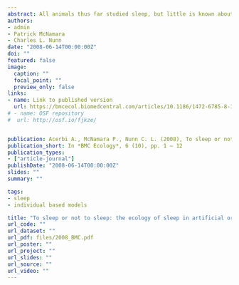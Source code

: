 ```yaml
---
abstract: All animals thus far studied sleep, but little is known about the ecological factors that generate differences in sleep characteristics across species, such as total sleep duration or division of sleep into multiple bouts across the 24-hour period (i.e., monophasic or polyphasic sleep activity). Here we address these questions using an evolutionary agent-based model. The model is spatially explicit, with food and sleep sites distributed in two clusters on the landscape. Agents acquire food and sleep energy based on an internal circadian clock coded by 24 traits (one for each hour of the day) that correspond to "genes" that evolve by means of a genetic algorithm. These traits can assume three different values that specify the agents' behavior&#58; sleep (or search for a sleep site), eat (or search for a food site), or flexibly decide action based on relative levels of sleep energy and food energy. Individuals with higher fitness scores leave more offspring in the next generation of the simulation, and the model can therefore be used to identify evolutionarily adaptive circadian clock parameters under different ecological conditions. We systematically varied input parameters related to the number of food and sleep sites, the degree to which food and sleep sites overlap, and the rate at which food patches were depleted. Our results reveal that&#58; (1) the increased costs of traveling between more spatially separated food and sleep clusters select for monophasic sleep, (2) more rapid food patch depletion reduces sleep times, and (3) agents spend more time attempting to acquire the "rarer" resource, that is, the average time spent sleeping is positively correlated with the number of food patches and negatively correlated with the number of sleep patches. "Flexible" genes, in general, do not appear to be advantageous, though their arrangements in the agents' genome show characteristic patterns that suggest that selection acts on their distribution. Collectively, the output suggests that ecological factors can have striking effects on sleep patterns. Moreover, our results demonstrate that a simple model can produce clear and sensible patterns, thus allowing it to be used to investigate a wide range of questions concerning the ecology of sleep. Quantitative data presently are unavailable to test the model predictions directly, but patterns are consistent with comparative evidence from different species, and the model can be used to target ecological factors to investigate in future research.
authors:
- admin
- Patrick McNamara
- Charles L. Nunn
date: "2008-06-14T00:00:00Z"
doi: ""
featured: false
image:
  caption: ""
  focal_point: ""
  preview_only: false
links:
- name: Link to published version
  url: https://bmcecol.biomedcentral.com/articles/10.1186/1472-6785-8-10
# - name: OSF repository
#  url: http://osf.io/fjkze/


publication: Acerbi A., McNamara P., Nunn C. L. (2008), To sleep or not to sleep&#58; the ecology of sleep in artificial organisms, *BMC Ecology*, 6 (10), pp. 1 – 12
publication_short: In *BMC Ecology*, 6 (10), pp. 1 – 12
publication_types:
- ["article-journal"]
publishDate: "2008-06-14T00:00:00Z"
slides: ""
summary: ""

tags:
- sleep
- individual based models

title: "To sleep or not to sleep: the ecology of sleep in artificial organisms"
url_code: ""
url_dataset: ""
url_pdf: files/2008_BMC.pdf
url_poster: ""
url_project: ""
url_slides: ""
url_source: ""
url_video: ""
---
```

